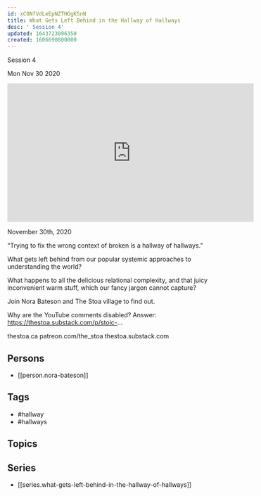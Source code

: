 ```yaml
---
id: xCONfVdLeEpNZTHGgK5nN
title: What Gets Left Behind in the Hallway of Hallways
desc: ' Session 4'
updated: 1643723096350
created: 1606690800000
---
```



 Session 4

Mon Nov 30 2020

<iframe width="560" height="315" src="https://www.youtube.com/embed/WEJYDwGJtW8" title="What Gets Left Behind in the Hallway of Hallways: Session 4 w/ Nora Bateson" frameborder="0" allow="accelerometer; autoplay; clipboard-write; encrypted-media; gyroscope; picture-in-picture" allowfullscreen ></iframe>

November 30th, 2020

“Trying to fix the wrong context of broken is a hallway of hallways.”

What gets left behind from our popular systemic approaches to understanding the world?

What happens to all the delicious relational complexity, and that juicy inconvenient warm stuff, which our fancy jargon cannot capture?

Join Nora Bateson and The Stoa village to find out.

Why are the YouTube comments disabled? Answer: https://thestoa.substack.com/p/stoic-...

thestoa.ca
patreon.com/the_stoa
thestoa.substack.com

## Persons

- [[person.nora-bateson]]

## Tags

- #hallway
- #hallways

## Topics



## Series

- [[series.what-gets-left-behind-in-the-hallway-of-hallways]]

